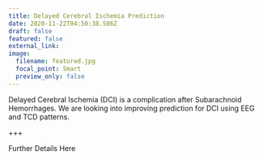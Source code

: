 ```yaml
---
title: Delayed Cerebral Ischemia Prediction
date: 2020-11-22T04:50:38.586Z
draft: false
featured: false
external_link: 
image:
  filename: featured.jpg
  focal_point: Smart
  preview_only: false
---
```

Delayed Cerebral Ischemia (DCI) is a complication after Subarachnoid Hemorrhages. We are looking into improving prediction for DCI using EEG and TCD patterns.


+++

Further Details Here